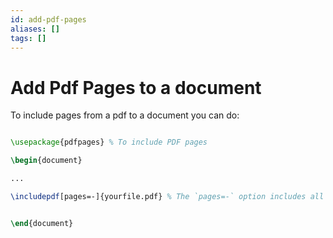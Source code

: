 ```yaml
---
id: add-pdf-pages
aliases: []
tags: []
---
```


# Add Pdf Pages to a document
To include pages from a pdf to a document you can do:

```latex

\usepackage{pdfpages} % To include PDF pages

\begin{document}

...

\includepdf[pages=-]{yourfile.pdf} % The `pages=-` option includes all pages from the PDF


\end{document}


```
